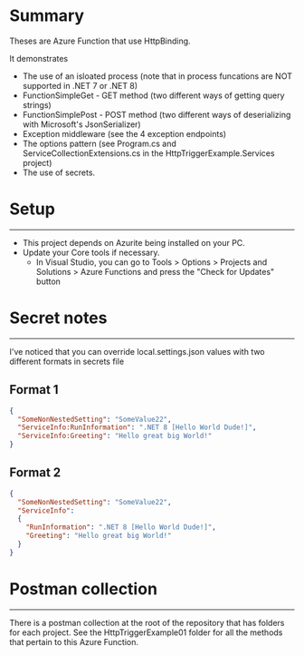 # Summary
Theses are Azure Function that use HttpBinding.

It demonstrates
- The use of an isloated process (note that in process funcations are NOT supported in .NET 7 or .NET 8)
- FunctionSimpleGet - GET method (two different ways of getting query strings)
- FunctionSimplePost - POST method (two different ways of deserializing with Microsoft's JsonSerializer)
- Exception middleware (see the 4 exception endpoints) 
- The options pattern (see Program.cs and ServiceCollectionExtensions.cs in the HttpTriggerExample.Services project)
- The use of secrets.

# Setup
---
- This project depends on Azurite being installed on your PC.  
- Update your Core tools if necessary.
  - In Visual Studio, you can go to Tools > Options > Projects and Solutions > Azure Functions and press the "Check for Updates" button

# Secret notes
---
I've noticed that you can override local.settings.json values with two different formats in secrets file
## Format 1
```json
{
  "SomeNonNestedSetting": "SomeValue22",
  "ServiceInfo:RunInformation": ".NET 8 [Hello World Dude!]",
  "ServiceInfo:Greeting": "Hello great big World!"
}
```

## Format 2
```json
{
  "SomeNonNestedSetting": "SomeValue22",
  "ServiceInfo": 
  {
    "RunInformation": ".NET 8 [Hello World Dude!]",
    "Greeting": "Hello great big World!"
  }
}
```

# Postman collection
---
There is a postman collection at the root of the repository that has folders for each project.
See the HttpTriggerExample01 folder for all the methods that pertain to this Azure Function.

